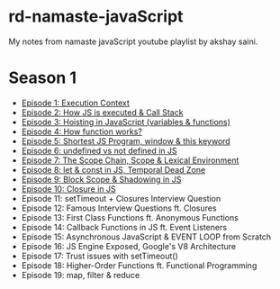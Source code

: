 # rd-namaste-javaScript

My notes from namaste javaScript youtube playlist by akshay saini.

# Season 1
- [Episode 1: Execution Context](https://github.com/ReddyDivya/rd-namaste-javaScript/blob/main/Season1/Ep-1-Execution-Context.md)
- [Episode 2: How JS is executed & Call Stack](https://github.com/ReddyDivya/rd-namaste-javaScript/blob/main/Season1/Ep-2-How-JS-Code-Executed.md)
- [Episode 3: Hoisting in JavaScript (variables & functions)](https://github.com/ReddyDivya/rd-namaste-javaScript/blob/main/Season1/Ep-3-Hoisting%20in%20JS.md)
- [Episode 4: How function works?](https://github.com/ReddyDivya/rd-namaste-javaScript/blob/main/Season1/Ep-4-How-function-works%3F.md)
- [Episode 5: Shortest JS Program, window & this keyword](https://github.com/ReddyDivya/rd-namaste-javaScript/blob/main/Season1/Ep-5-Shortest-JS-Program.md)
- [Episode 6: undefined vs not defined in JS](https://github.com/ReddyDivya/rd-namaste-javaScript/blob/main/Season1/Ep-6-Undefined-vs-Not-defined.md)
- [Episode 7: The Scope Chain, Scope & Lexical Environment](https://github.com/ReddyDivya/rd-namaste-javaScript/blob/main/Season1/Ep-7-Scope-Chain-Lexical-Environment.md)
- [Episode 8: let & const in JS, Temporal Dead Zone](https://github.com/ReddyDivya/rd-namaste-javaScript/blob/main/Season1/Ep-8-let-const-Temporal-Dead-Zone.md)
- [Episode 9: Block Scope & Shadowing in JS](https://github.com/ReddyDivya/rd-namaste-javaScript/blob/main/Season1/Ep-9-Block-Scope-and-Shadowing.md)
- [Episode 10: Closure in JS](https://github.com/ReddyDivya/rd-namaste-javaScript/blob/main/Season1/Ep-10-Closures.md)
- Episode 11: setTimeout + Closures Interview Question
- Episode 12: Famous Interview Questions ft. Closures
- Episode 13: First Class Functions ft. Anonymous Functions
- Episode 14: Callback Functions in JS ft. Event Listeners
- Episode 15: Asynchronous JavaScript & EVENT LOOP from Scratch
- Episode 16: JS Engine Exposed, Google's V8 Architecture
- Episode 17: Trust issues with setTimeout()
- Episode 18: Higher-Order Functions ft. Functional Programming
- Episode 19: map, filter & reduce

